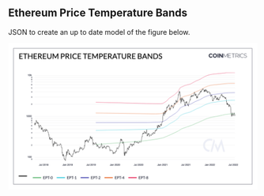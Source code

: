 ## Ethereum Price Temperature Bands

JSON to create an up to date model of the figure below. 

![ETH-Temp](./Ethereum_Price_Temperature_Bands.png)